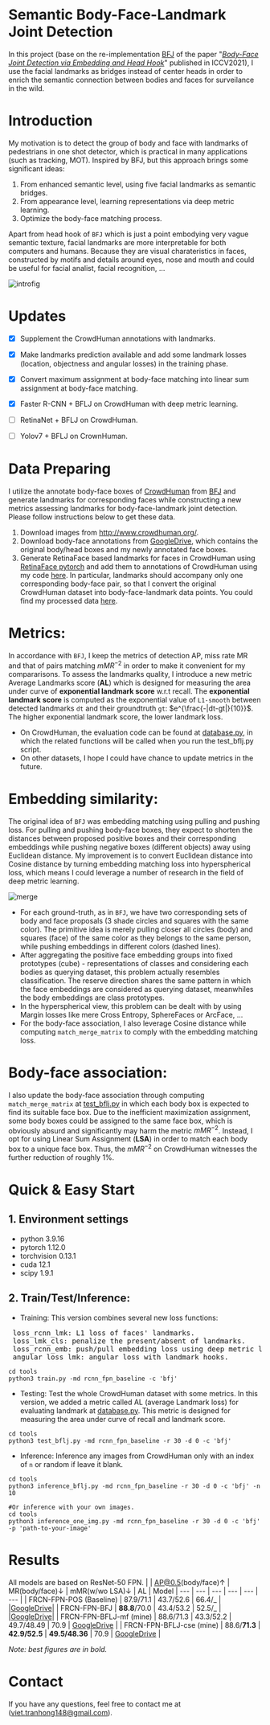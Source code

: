 Semantic Body-Face-Landmark Joint Detection
===

In this project (base on the re-implementation [BFJ](https://github.com/AibeeDetect/BFJDet.git) of the paper "[*Body-Face Joint Detection via Embedding and Head Hook*](https://openaccess.thecvf.com/content/ICCV2021/papers/Wan_Body-Face_Joint_Detection_via_Embedding_and_Head_Hook_ICCV_2021_paper.pdf)" published in ICCV2021), I use the facial landmarks as bridges instead of center heads in order to enrich the semantic connection between bodies and faces for surveilance in the wild. 

# Introduction

My motivation is to detect the group of body and face with landmarks of pedestrians in one shot detector, which is practical in many applications (such as tracking, MOT).
Inspired by BFJ, but this approach brings some significant ideas: 
1) From enhanced semantic level, using five facial landmarks as semantic bridges. 
2) From appearance level, learning representations via deep metric learning. 
3) Optimize the body-face matching process.

Apart from head hook of `BFJ` which is just a point embodying very vague semantic texture, facial landmarks are more interpretable for both computers and humans. 
Because they are visual charateristics in faces, constructed by motifs and details around eyes, nose and mouth 
and could be useful for facial analist, facial recognition, ...

![introfig](./demo/demo.png)


# Updates
- [x] Supplement the CrowdHuman annotations with landmarks.
- [x] Make landmarks prediction available and add some landmark losses (location, objectness and angular losses) in the training phase.
- [x] Convert maximum assignment at body-face matching into linear sum assignment at body-face matching.
- [x] Faster R-CNN + BFLJ on CrowdHuman with deep metric learning.
- [ ] RetinaNet + BFLJ on CrowdHuman.
- [ ] Yolov7 + BFLJ on CrownHuman.


# Data Preparing
I utilize the annotate body-face boxes of [CrowdHuman](https://arxiv.org/abs/1805.00123) from [BFJ](https://github.com/AibeeDetect/BFJDet.git) 
and generate landmarks for corresponding faces while constructing a new metrics assessing landmarks for body-face-landmark joint detection.
Please follow instructions below to get these data.

1. Download images from http://www.crowdhuman.org/.
2. Download body-face annotations from [GoogleDrive](https://drive.google.com/drive/folders/1Sk2IAmm_wTVh289RKs5FiU17siWrJJCu?usp=sharing), which contains the original body/head boxes and my newly annotated face boxes.
3. Generate RetinaFace based landmarks for faces in CrowdHuman using [RetinaFace pytorch](https://github.com/biubug6/Pytorch_Retinaface) and add them to annotations of CrowdHuman using my code [here](/home/tungpt/Workspace/vietth/Body_head_detection/A5000_BFJDet/lib/data/test_loader_gt.py). 
In particular, landmarks should accompany only one corresponding body-face pair, so that I convert the original CrowdHuman dataset into body-face-landmark data points. You could find my processed data [here](https://drive.google.com/drive/folders/1gwjyLlHyLVOwJ-YCvnbDkDBp7tzHx_b_?usp=sharing).


# Metrics: 
In accordance with `BFJ`, I keep the metrics of detection AP, miss rate MR and that of pairs matching $mMR^{-2}$ in order to make it convenient for my compararisons.
To assess the landmarks quality, I introduce a new metric Average Landmarks score (**AL**) which is designed for measuring the area under curve of **exponential landmark score** w.r.t recall. The **exponential landmark score** is computed as the exponential value of `L1-smooth` between detected landmarks `dt` and their groundtruth `gt`: $e^{\frac{-|dt-gt|}{10}}$. The higher exponential landmark score, the lower landmark loss.
  * On CrowdHuman, the evaluation code can be found at [database.py](./lib/evaluate_lmk/APMRToolkits/database.py), in which the related functions will be called when you run the test_bflj.py script.
  * On other datasets, I hope I could have chance to update metrics in the future.


# Embedding similarity:
The original idea of `BFJ` was embedding matching using pulling and pushing loss. For pulling and pushing body-face boxes, they expect to shorten the distances between proposed 
positive boxes and their corresponding embeddings while pushing negative boxes (different objects) away using Euclidean distance. My improvement is to convert Euclidean distance into Cosine distance by turning embedding matching loss into hyperspherical loss, which means I could leverage a number of research in the field of deep metric learning. 

![merge](./demo/Picture3_merged.png)

-	For each ground-truth, as in `BFJ`, we have two corresponding sets of body and face proposals (3 shade circles and squares with the same color). The primitive idea is merely pulling closer all circles (body) and squares (face) of the same color as they belongs to the same person, while pushing embeddings in different colors (dashed lines). 
-	After aggregating the positive face embedding groups into fixed prototypes (cube) - representations of classes and considering each bodies as querying dataset, this problem actually resembles classification. The reserve direction shares the same pattern in which the face embeddings are considered as querying dataset, meanwhiles the body embeddings are class prototypes. 
-	In the hyperspherical view, this problem can be dealt with by using Margin losses like mere Cross Entropy, SphereFaces or ArcFace, ... 
- For the body-face association, I also leverage Cosine distance while computing `match_merge_matrix` to comply with the embedding matching loss.

# Body-face association:
I also update the body-face association through computing `match_merge_matrix` at [test_bflj.py](./test_bflj.py) in which each body box is expected to find its suitable face box. 
Due to the inefficient maximization assignment, some body boxes could be assigned to the same face box, which is obviously absurd and significantly may harm the 
metric $mMR^{-2}$. Instead, I opt for using Linear Sum Assignment (**LSA**) in order to match each body box to a unique face box. 
Thus, the $mMR^{-2}$ on CrowdHuman witnesses the further reduction of roughly 1%.  


# Quick & Easy Start
## 1. Environment settings

* python 3.9.16
* pytorch 1.12.0
* torchvision 0.13.1
* cuda 12.1
* scipy 1.9.1

## 2. Train/Test/Inference:

* Training: This version combines several new loss functions:
<pre>
 loss_rcnn_lmk: L1 loss of faces' landmarks.
 loss_lmk_cls: penalize the present/absent of landmarks.
 loss_rcnn_emb: push/pull embedding loss using deep metric learning.  
 angular_loss_lmk: angular loss with landmark hooks.
</pre>

```shell
cd tools
python3 train.py -md rcnn_fpn_baseline -c 'bfj'
```
    
* Testing: Test the whole CrowdHuman dataset with some metrics. In this version, we added a metric called AL (average Landmark loss) for evaluating landmark at [database.py](./lib/evaluate_lmk/APMRToolkits/database.py). This metric is designed for measuring the area under curve of recall and landmark score.

```shell
cd tools
python3 test_bflj.py -md rcnn_fpn_baseline -r 30 -d 0 -c 'bfj'
```

* Inference: Inference any images from CrowdHuman only with an index of `n` or random if leave it blank. 
```shell
cd tools
python3 inference_bflj.py -md rcnn_fpn_baseline -r 30 -d 0 -c 'bfj' -n 10

#Or inference with your own images.
cd tools
python3 inference_one_img.py -md rcnn_fpn_baseline -r 30 -d 0 -c 'bfj' -p 'path-to-your-image'
```


# Results
All models are based on ResNet-50 FPN.
| | AP@0.5(body/face)&uarr; | MR(body/face)&darr; | mMR(w/wo LSA)&darr; | AL | Model
| --- | --- | --- | --- | --- | --- |
| FRCN-FPN-POS (Baseline)  | 87.9/71.1 | 43.7/52.6 | 66.4/_ |      |[GoogleDrive](https://drive.google.com/file/d/1GFnIXqc9aG0eXSQFI4Pe4XfO-8hAZmKV/view?usp=sharing)|
| FRCN-FPN-BFJ             | **88.8**/70.0 | 43.4/53.2 | 52.5/_ |      |[GoogleDrive](https://drive.google.com/file/d/1E8MQf3pfOyjbVvxZeBLdYBFUiJA6bdgr/view?usp=sharing)|
| FRCN-FPN-BFLJ-mf (mine)   | 88.6/71.3 | 43.3/52.2 | 49.7/48.49 | 70.9 | [GoogleDrive](https://drive.google.com/file/d/1BiPQCjImzTmBx2zHTegIt1bEFuLLwgbd/view?usp=sharing) |
| FRCN-FPN-BFLJ-cse (mine)  | 88.6/**71.3** | **42.9/52.5** | **49.5/48.36** | 70.9 | [GoogleDrive](https://drive.google.com/file/d/1j4m4rFoiO3itGzzDGucHdPXaQGuiasjv/view?usp=sharing) |

*Note: best figures are in bold.*

# Contact

If you have any questions, feel free to contact me at (viet.tranhong148@gmail.com).

